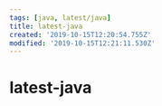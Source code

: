 ```yaml
---
tags: [java, latest/java]
title: latest-java
created: '2019-10-15T12:20:54.755Z'
modified: '2019-10-15T12:21:11.530Z'
---
```


# latest-java

##
